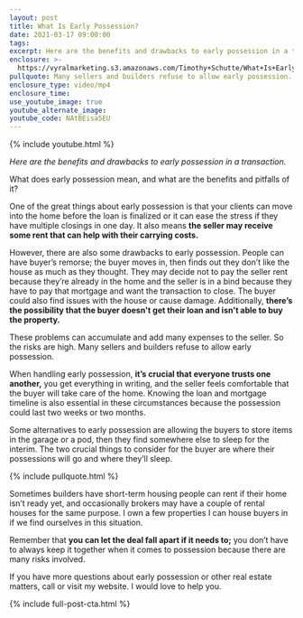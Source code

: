 ```yaml
---
layout: post
title: What Is Early Possession?
date: 2021-03-17 09:00:00
tags:
excerpt: Here are the benefits and drawbacks to early possession in a transaction.
enclosure: >-
  https://vyralmarketing.s3.amazonaws.com/Timothy+Schutte/What+Is+Early+Possession_.mp4
pullquote: Many sellers and builders refuse to allow early possession.
enclosure_type: video/mp4
enclosure_time:
use_youtube_image: true
youtube_alternate_image:
youtube_code: NAtBEisa5EU
---
```

{% include youtube.html %}

*Here are the benefits and drawbacks to early possession in a transaction.*

What does early possession mean, and what are the benefits and pitfalls of it?&nbsp;

One of the great things about early possession is that your clients can move into the home before the loan is finalized or it can ease the stress if they have multiple closings in one day. It also means **the seller may receive some rent that can help with their carrying costs.**

However, there are also some drawbacks to early possession. People can have buyer’s remorse; the buyer moves in, then finds out they don’t like the house as much as they thought. They may decide not to pay the seller rent because they’re already in the home and the seller is in a bind because they have to pay that mortgage and want the transaction to close. The buyer could also find issues with the house or cause damage. Additionally, **there’s the possibility that the buyer doesn't get their loan and isn't able to buy the property.**

These problems can accumulate and add many expenses to the seller. So the risks are high. Many sellers and builders refuse to allow early possession.

When handling early possession, **it’s crucial that everyone trusts one another,** you get everything in writing, and the seller feels comfortable that the buyer will take care of the home. Knowing the loan and mortgage timeline is also essential in these circumstances because the possession could last two weeks or two months.

Some alternatives to early possession are allowing the buyers to store items in the garage or a pod, then they find somewhere else to sleep for the interim. The two crucial things to consider for the buyer are where their possessions will go and where they’ll sleep.&nbsp;

{% include pullquote.html %}

Sometimes builders have short-term housing people can rent if their home isn’t ready yet, and occasionally brokers may have a couple of rental houses for the same purpose. I own a few properties I can house buyers in if we find ourselves in this situation.&nbsp;

Remember that **you can let the deal fall apart if it needs to;** you don’t have to always keep it together when it comes to possession because there are many risks involved.&nbsp;

If you have more questions about early possession or other real estate matters, call or visit my website. I would love to help you.

{% include full-post-cta.html %}
